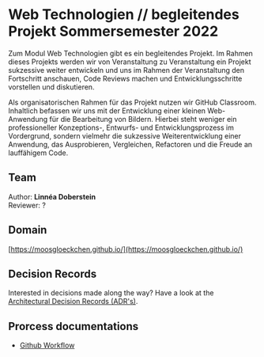 # Web Technologien // begleitendes Projekt Sommersemester 2022

Zum Modul Web Technologien gibt es ein begleitendes Projekt. Im Rahmen dieses Projekts werden wir von Veranstaltung zu Veranstaltung ein Projekt sukzessive weiter entwickeln und uns im Rahmen der Veranstaltung den Fortschritt anschauen, Code Reviews machen und Entwicklungsschritte vorstellen und diskutieren.

Als organisatorischen Rahmen für das Projekt nutzen wir GitHub Classroom. Inhaltlich befassen wir uns mit der Entwicklung einer kleinen Web-Anwendung für die Bearbeitung von Bildern. Hierbei steht weniger ein professioneller Konzeptions-, Entwurfs- und Entwicklungsprozess im Vordergrund, sondern vielmehr die sukzessive Weiterentwicklung einer Anwendung, das Ausprobieren, Vergleichen, Refactoren und die Freude an lauffähigem Code.

## Team
Author: __Linnéa Doberstein__  
Reviewer: ?

## Domain
[https://moosgloeckchen.github.io/](https://moosgloeckchen.github.io/)

## Decision Records
Interested in decisions made along the way? Have a look at the [Architectural Decision Records (ADR's)](./docs/decisions/README.md).

## Prorcess documentations
* [Github Workflow](./docs/review-process.md)
